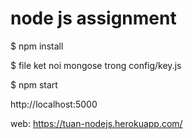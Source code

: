 # node js assignment


$ npm install

$ file ket noi mongose trong config/key.js


$ npm start


 http://localhost:5000

web: https://tuan-nodejs.herokuapp.com/
